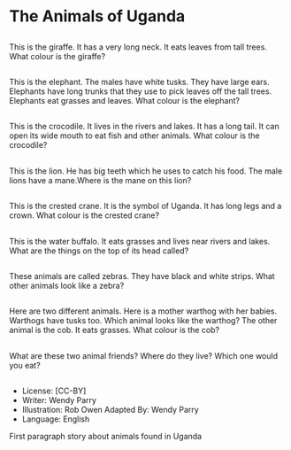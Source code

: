 # The Animals of Uganda

##
This is the giraffe. It has a very
long neck. It eats leaves from
tall trees. What colour is the
giraffe?

##
This is the elephant. The males have white
tusks. They have large ears. Elephants have
long trunks that they use to pick leaves off the
tall trees. Elephants eat grasses and leaves.
What colour is the elephant?

##
This is the crocodile. It lives in
the rivers and lakes. It has a
long tail. It can open its wide
mouth to eat fish and other
animals. What colour is the
crocodile?

##
This is the lion. He has big teeth
which he uses to catch his food.
The male lions have a
mane.Where is the mane on
this lion?

##
This is the crested crane. It is
the symbol of Uganda. It has
long legs and a crown. What
colour is the crested crane?

##
This is the water buffalo. It eats grasses and
lives near rivers and lakes. What are the things
on the top of its head called?

##
These animals are called
zebras. They have black and
white strips. What other
animals look like a zebra?

##
Here are two different animals. Here is a
mother warthog with her babies. Warthogs
have tusks too. Which animal looks like the
warthog? The other animal is the cob. It eats
grasses. What colour is the cob?

##
What are these two animal friends? Where do
they live? Which one would you eat?

##
* License: [CC-BY]
* Writer: Wendy Parry
* Illustration: Rob Owen
Adapted By: Wendy Parry
* Language: English

First paragraph story about animals found in Uganda

